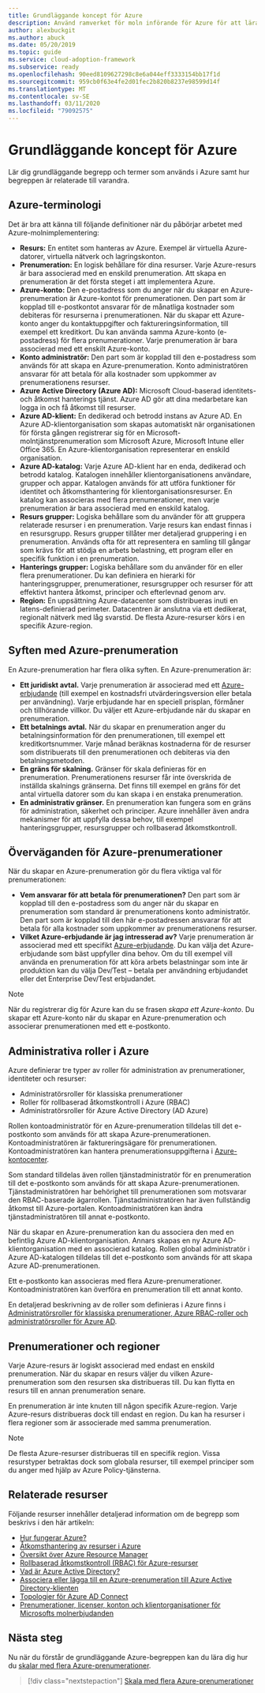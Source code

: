 ```yaml
---
title: Grundläggande koncept för Azure
description: Använd ramverket för moln införande för Azure för att lära dig grundläggande begrepp och termer som används i Azure och hur begreppen relaterar till varandra.
author: alexbuckgit
ms.author: abuck
ms.date: 05/20/2019
ms.topic: guide
ms.service: cloud-adoption-framework
ms.subservice: ready
ms.openlocfilehash: 90eed8109627298c8e6a044eff3333154bb17f1d
ms.sourcegitcommit: 959cb0f63e4fe2d01fec2b820b8237e98599d14f
ms.translationtype: MT
ms.contentlocale: sv-SE
ms.lasthandoff: 03/11/2020
ms.locfileid: "79092575"
---
```

# <a name="azure-fundamental-concepts"></a>Grundläggande koncept för Azure

Lär dig grundläggande begrepp och termer som används i Azure samt hur begreppen är relaterade till varandra.

## <a name="azure-terminology"></a>Azure-terminologi

Det är bra att känna till följande definitioner när du påbörjar arbetet med Azure-molnimplementering:

- **Resurs:** En entitet som hanteras av Azure. Exempel är virtuella Azure-datorer, virtuella nätverk och lagringskonton.
- **Prenumeration:** En logisk behållare för dina resurser. Varje Azure-resurs är bara associerad med en enskild prenumeration. Att skapa en prenumeration är det första steget i att implementera Azure.
- **Azure-konto:** Den e-postadress som du anger när du skapar en Azure-prenumeration är Azure-kontot för prenumerationen. Den part som är kopplad till e-postkontot ansvarar för de månatliga kostnader som debiteras för resurserna i prenumerationen. När du skapar ett Azure-konto anger du kontaktuppgifter och faktureringsinformation, till exempel ett kreditkort. Du kan använda samma Azure-konto (e-postadress) för flera prenumerationer. Varje prenumeration är bara associerad med ett enskilt Azure-konto.
- **Konto administratör:** Den part som är kopplad till den e-postadress som används för att skapa en Azure-prenumeration. Konto administratören ansvarar för att betala för alla kostnader som uppkommer av prenumerationens resurser.
- **Azure Active Directory (Azure AD):** Microsoft Cloud-baserad identitets-och åtkomst hanterings tjänst. Azure AD gör att dina medarbetare kan logga in och få åtkomst till resurser.
- **Azure AD-klient:** En dedikerad och betrodd instans av Azure AD. En Azure AD-klientorganisation som skapas automatiskt när organisationen för första gången registrerar sig för en Microsoft-molntjänstprenumeration som Microsoft Azure, Microsoft Intune eller Office 365. En Azure-klientorganisation representerar en enskild organisation.
- **Azure AD-katalog:** Varje Azure AD-klient har en enda, dedikerad och betrodd katalog. Katalogen innehåller klientorganisationens användare, grupper och appar. Katalogen används för att utföra funktioner för identitet och åtkomsthantering för klientorganisationsresurser. En katalog kan associeras med flera prenumerationer, men varje prenumeration är bara associerad med en enskild katalog.
- **Resurs grupper:** Logiska behållare som du använder för att gruppera relaterade resurser i en prenumeration. Varje resurs kan endast finnas i en resursgrupp. Resurs grupper tillåter mer detaljerad gruppering i en prenumeration. Används ofta för att representera en samling till gångar som krävs för att stödja en arbets belastning, ett program eller en specifik funktion i en prenumeration.
- **Hanterings grupper:** Logiska behållare som du använder för en eller flera prenumerationer. Du kan definiera en hierarki för hanteringsgrupper, prenumerationer, resursgrupper och resurser för att effektivt hantera åtkomst, principer och efterlevnad genom arv.
- **Region:** En uppsättning Azure-datacenter som distribueras inuti en latens-definierad perimeter. Datacentren är anslutna via ett dedikerat, regionalt nätverk med låg svarstid. De flesta Azure-resurser körs i en specifik Azure-region.

## <a name="azure-subscription-purposes"></a>Syften med Azure-prenumeration

En Azure-prenumeration har flera olika syften. En Azure-prenumeration är:

- **Ett juridiskt avtal.** Varje prenumeration är associerad med ett [Azure-erbjudande](https://azure.microsoft.com/support/legal/offer-details) (till exempel en kostnadsfri utvärderingsversion eller betala per användning). Varje erbjudande har en speciell prisplan, förmåner och tillhörande villkor. Du väljer ett Azure-erbjudande när du skapar en prenumeration.
- **Ett betalnings avtal.** När du skapar en prenumeration anger du betalningsinformation för den prenumerationen, till exempel ett kreditkortsnummer. Varje månad beräknas kostnaderna för de resurser som distribuerats till den prenumerationen och debiteras via den betalningsmetoden.
- **En gräns för skalning.** Gränser för skala definieras för en prenumeration. Prenumerationens resurser får inte överskrida de inställda skalnings gränserna. Det finns till exempel en gräns för det antal virtuella datorer som du kan skapa i en enstaka prenumeration.
- **En administrativ gränser.** En prenumeration kan fungera som en gräns för administration, säkerhet och principer. Azure innehåller även andra mekanismer för att uppfylla dessa behov, till exempel hanteringsgrupper, resursgrupper och rollbaserad åtkomstkontroll.

## <a name="azure-subscription-considerations"></a>Överväganden för Azure-prenumerationer

När du skapar en Azure-prenumeration gör du flera viktiga val för prenumerationen:

- **Vem ansvarar för att betala för prenumerationen?** Den part som är kopplad till den e-postadress som du anger när du skapar en prenumeration som standard är prenumerationens konto administratör. Den part som är kopplad till den här e-postadressen ansvarar för att betala för alla kostnader som uppkommer av prenumerationens resurser.
- **Vilket Azure-erbjudande är jag intresserad av?** Varje prenumeration är associerad med ett specifikt [Azure-erbjudande](https://azure.microsoft.com/support/legal/offer-details). Du kan välja det Azure-erbjudande som bäst uppfyller dina behov. Om du till exempel vill använda en prenumeration för att köra arbets belastningar som inte är produktion kan du välja Dev/Test – betala per användning erbjudandet eller det Enterprise Dev/Test erbjudandet.

> [!NOTE]
> När du registrerar dig för Azure kan du se frasen *skapa ett Azure-konto*. Du skapar ett Azure-konto när du skapar en Azure-prenumeration och associerar prenumerationen med ett e-postkonto.

## <a name="azure-administrative-roles"></a>Administrativa roller i Azure

Azure definierar tre typer av roller för administration av prenumerationer, identiteter och resurser:

- Administratörsroller för klassiska prenumerationer
- Roller för rollbaserad åtkomstkontroll i Azure (RBAC)
- Administratörsroller för Azure Active Directory (AD Azure)

Rollen kontoadministratör för en Azure-prenumeration tilldelas till det e-postkonto som används för att skapa Azure-prenumerationen. Kontoadministratören är faktureringsägare för prenumerationen. Kontoadministratören kan hantera prenumerationsuppgifterna i [Azure-kontocenter](https://account.azure.com/Subscriptions).

Som standard tilldelas även rollen tjänstadministratör för en prenumeration till det e-postkonto som används för att skapa Azure-prenumerationen. Tjänstadministratören har behörighet till prenumerationen som motsvarar den RBAC-baserade ägarrollen. Tjänstadministratören har även fullständig åtkomst till Azure-portalen. Kontoadministratören kan ändra tjänstadministratören till annat e-postkonto.

När du skapar en Azure-prenumeration kan du associera den med en befintlig Azure AD-klientorganisation. Annars skapas en ny Azure AD-klientorganisation med en associerad katalog. Rollen global administratör i Azure AD-katalogen tilldelas till det e-postkonto som används för att skapa Azure AD-prenumerationen.

Ett e-postkonto kan associeras med flera Azure-prenumerationer. Kontoadministratören kan överföra en prenumeration till ett annat konto.

En detaljerad beskrivning av de roller som definieras i Azure finns i [Administratörsroller för klassiska prenumerationer, Azure RBAC-roller och administratörsroller för Azure AD](https://docs.microsoft.com/azure/role-based-access-control/rbac-and-directory-admin-roles).

## <a name="subscriptions-and-regions"></a>Prenumerationer och regioner

Varje Azure-resurs är logiskt associerad med endast en enskild prenumeration. När du skapar en resurs väljer du vilken Azure-prenumeration som den resursen ska distribueras till. Du kan flytta en resurs till en annan prenumeration senare.

En prenumeration är inte knuten till någon specifik Azure-region. Varje Azure-resurs distribueras dock till endast en region. Du kan ha resurser i flera regioner som är associerade med samma prenumeration.

> [!NOTE]
> De flesta Azure-resurser distribueras till en specifik region. Vissa resurstyper betraktas dock som globala resurser, till exempel principer som du anger med hjälp av Azure Policy-tjänsterna.

## <a name="related-resources"></a>Relaterade resurser

Följande resurser innehåller detaljerad information om de begrepp som beskrivs i den här artikeln:

- [Hur fungerar Azure?](../../getting-started/what-is-azure.md)
- [Åtkomsthantering av resurser i Azure](../../govern/resource-consistency/resource-access-management.md)
- [Översikt över Azure Resource Manager](https://docs.microsoft.com/azure/azure-resource-manager/resource-group-overview)
- [Rollbaserad åtkomstkontroll (RBAC) för Azure-resurser](https://docs.microsoft.com/azure/role-based-access-control/overview)
- [Vad är Azure Active Directory?](https://docs.microsoft.com/azure/active-directory/fundamentals/active-directory-whatis)
- [Associera eller lägga till en Azure-prenumeration till Azure Active Directory-klienten](https://docs.microsoft.com/azure/active-directory/fundamentals/active-directory-how-subscriptions-associated-directory)
- [Topologier för Azure AD Connect](https://docs.microsoft.com/azure/active-directory/hybrid/plan-connect-topologies)
- [Prenumerationer, licenser, konton och klientorganisationer för Microsofts molnerbjudanden](https://docs.microsoft.com/office365/enterprise/subscriptions-licenses-accounts-and-tenants-for-microsoft-cloud-offerings)

## <a name="next-steps"></a>Nästa steg

Nu när du förstår de grundläggande Azure-begreppen kan du lära dig hur du [skalar med flera Azure-prenumerationer](../azure-best-practices/scaling-subscriptions.md).

> [!div class="nextstepaction"]
> [Skala med flera Azure-prenumerationer](../azure-best-practices/scaling-subscriptions.md)
